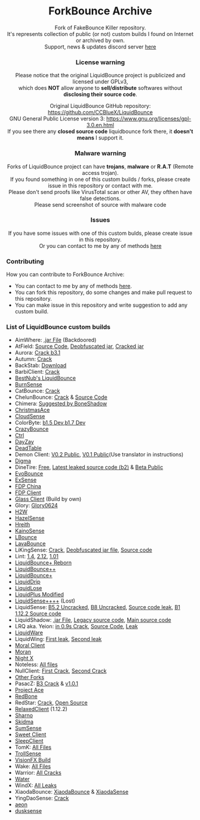 <div align="center">

# ForkBounce Archive
Fork of FakeBounce Killer repository. \
It's represents collection of public (or not) custom builds I found on Internet or archived by own. \
Support, news & updates discord server [here](https://dsc.gg/selenite)

### License warning
 Please notice that the original LiquidBounce project is publicized and licensed under GPLv3, \
 which does **NOT** allow anyone to **sell/distribute** softwares without **disclosing their source code**.
 
Original LiquidBounce GitHub repository: https://github.com/CCBlueX/LiquidBounce \
GNU General Public License version 3: https://www.gnu.org/licenses/gpl-3.0.en.html \
If you see there any **closed source code** liquidbounce fork there, it **doesn't means** I support it.


### Malware warning
Forks of LiquidBounce project can have **trojans**, **malware** or **R.A.T** (Remote access trojan).\
 If you found something in one of this custom builds / forks, please create issue in this repository or contact with me.\
Please don't send proofs like VirusTotal scan or other AV, they ofthen have false detections. \
Please send screenshot of source with malware code

### Issues

If you have some issues with one of this custom bulds, please create issue in this repository. \
Or you can contact to me by any of methods [here](https://e-z.bio/cp404)
</div>

### Contributing

How you can contribute to ForkBounce Archive:
- You can contact to me by any of methods [here](https://e-z.bio/cp404).
- You can fork this repository, do some changes and make pull request to this repository.
- You can make issue in this repository and write suggestion to add any custom build.

### List of LiquidBounce custom builds
- AimWhere: [.jar File](AimWhere/AimWhere-050521.jar) (Backdoored)
- AtField: [Source Code](AtField/AtField-1.3-OpenSource.zip), [Deobfuscated jar](AtField/AtField-v1.3-deobf.jar), [Cracked jar](AtField/AtFiled%201.3%20Cracked.jar)
- Aurora: [Crack b3.1](Aurora/Aurora%20b3.1-Cracked.jar)
- Autumn: [Crack](Autumn0811%20Cracked.zip)
- BackStab: [Download](BackStab/backstab.zip)
- BarbiClient: [Crack](Barbi/BarbiClient.jar)
- [BestNub's LiquidBounce](BestNub's%20LB/README.md)
- [BurnSense](Burnsense/README.md)
- CatBounce: [Crack](CatBounce/catbounce.zip)
- ChelunBounce: [Crack](ChenlunBounce/ChenlunBounce%20Cracked.jar) & [Source Code](ChenlunBounce/ChenlunBounce-SRC.zip)
- Chimera: [Suggested by BoneShadow](Chimera/Chimera.jar) 
- [ChristmasAce](ChrismasAce/ChrismasAce%20Cracked.jar)
- [CloudSense](Cloudsense/Cloudsense0220%20-%20C.jar)
- ColorByte: [b1.5 Dev](ColorByte/colorbyte-1.5-dev%20build%20cracked.jar),[b1.7 Dev](ColorByte/colorbyte-1.7-dev%20build%20cracked.jar)
- [CrazyBounce](CrazyBounce/CrazyBounce%20Crack.jar)
- [Ctrl](Ctrl/Ctrl-b17-Cracked.jar)
- [DayZay](DayZay/README.md)
- [DeadTable](DeadTable/DeadTable%20(MBars).rar)
- Demon Client: [V0.2 Public](Demon/Demon%20v0.2%20.rar), [V0.1 Public](Demon/Demon%20v0.2%20.rar)(Use translator in instructions)
- [Digma](Digma/Digma%20v0.4.rar)
- DineTire: [Free](DineTire/DineTire_FREE.jar), [Latest leaked source code (b2)](DineTire/DineTire-B2-src.zip) & [Beta Public](DineTire/DineTire-B3.2.jar)
- [EvoBounce](EvoBounce/EvoBouncev4-1.jar)
- [ExSense](ExSense/EX10.16Fix.zip)
- [FDP China](FDP%20China/README.md)
- [FDP Client](FDP%20Client/README.md)
- [Glass Client](https://github.com/GlassClient/GlassClient) (Build by own)
- Glory: [Glory0624](Glory/glory0624Cracked.jar)
- [H2W](H2W/H2W.jar)
- [HazelSense](HazelSense/hazelsense.cracked.by.asiangirl.jar)
- [Hreith](Hreith/Hreith%20-%20C.jar)
- [KainoSense](KainoSense/README.md)
- [LBounce](LBounce/README.md)
- [LavaBounce](Lavabounce/lavabounce-b11.jar)
- LiKingSense: [Crack](LiKingSense/LiKingSense-crack.jar), [Deobfuscated jar file](LiKingSense/LiKingSense-deobf.jar), [Source code](LiKingSense/LiKingSense-opensource.zip)
- Lint: [1.4](Lint/Lint1.4.jar), [2.12](Lint/Lint_2.12.jar), [1.01](Lint/Lint_B1.01.jar)
- [LiquidBounce+ Reborn](LiquidBounce%2B%20Reborn/README.md)
- [LiquidBounce++](LiquidBounce%2B%2B/README.md)
- [LiquidBounce+](LiquidBounce+/README.md) 
- [LiquidDrip](LiquidDrip/README.md)
- [LiquidLose](LiquidLose/LiquidLose.jar)
- [LiquidPlus Modified](LiquidPlus-Modified/output_yTWEr2.tar.gz)
- [LiquidSense++++](LiquidSense++++/README.md) (Lost)
- LiquidSense: [B5.2 Uncracked](LiquidSense/LiquidSense-b5.2.jar), [B8 Uncracked](LiquidSense/LiquidSense1.8.9B8.jar), [Source code leak](LiquidSense-src-main.zip), [B1 1.12.2 Source code](LiquidSense/LiquidSense1.12.2-B1-SRC.zip)
- LiquidShadow: [.jar File](LiquidShadow/LiquidShadow.jar), [Legacy source code](LiquidShadow/LiquidShadowLegacy-normal.zip), [Main source code](LiquidShadow/LiquidShadow-main.zip)
- LRQ aka. Yeion: [in 0.9s Crack](LRQ%28Yeion%29/LRQ%20Cracked%20in%200.9s.jar), [Source Code](LRQ%28Yeion%29/LRQ-OpenSource.zip), [Leak](LRQ%28Yeion%29-Leak-Crack-OpenSource.zip)
- [LiquidWare](LiquidWare/LiquidWare.jar)
- LiquidWing: [First leak](LiquidWing/LiquidWing%20718%20Cracked%20by%20%E5%94%90%E7%8E%84%E5%AE%97%E6%9D%8E%E9%9A%86%E5%9F%BA.zip), [Second leak](LiquidWing/LiquidWing10.26%2520%25E6%259C%2580%25E6%2596%25B0%25E7%2589%2588%25E7%25A0%25B4%25E8%25A7%25A3.zip)
- [Moral Client](MoralClient/MoralClient%20230704%20Cracked%20by%20%E9%A3%8E%E7%BE%BD.jar)
- [Moran](Moran/moranv7.1.rar)
- [Night X](Night%20X/README.md)
- Noteless: [All files](Noteless/)
- NullClient: [First Crack](NullClient/null%20client%20b24%20cracked%20by%20%E8%96%9B%E5%AE%9D%E9%92%97.jar), [Second Crack](NullClient/null-%5Bhyt-4v4-2v2-1v1%5D93.0.rar)
- [Other Forks](Other/)
- PasacZ: [B3 Crack](PasacZ/PasacZ-b3-Cracked.jar) & [v1.0.1](PasacZ/PasacZ-v1.0.1.zip)
- [Project Ace](ProjectAce/Project_Ace.jar)
- [RedBone](RedBone/RedBone%20Crack%200501.jar)
- RedStar: [Crack](RedStar/RedStar-1.0-cracked.jar), [Open Source](RedStar/RedStar-2.0-OpenSource.zip)
- [RelaxedClient](Relaxed/Relaxed.Client1.12.2-Cracked.jar) (1.12.2)
- [Sharno](Sharno/Sharno-Client-9.0-Version-Edit.jar)
- [Skidma](Skidma/Skidma%20v5.0.rar)
- [SumSense](SumSense/SumSense%20crack%20by%20ImCzf233.jar)
- [Sweet Client](Sweet/Sweet%201.07%20Crack.jar)
- [SleepClient](SleepClient/SleepCracked.zip)
- TomK: [All Files](TomK/)
- [TrollSense](TrollSense/README.md)
- [VisionFX Build](VisionFX/VisionFX-Build.jar)
- Wake: [All Files](Wake/)
- Warrior: [All Cracks](Warrior/)
- [Water](Water/Water%20b6%20Crack.jar)
- WindX: [All Leaks](WindX/)
- XiaodaBounce: [XiaodaBounce](XiaodaBounce/XiaodaBounce-New-Cracked.jar) & [XiaodaSense](XiaodaBounce/XiaodaSense-221003Cracked.jar)
- YingDaoSense: [Crack](YingdaoSense/yingdaosense%230603cracked.jar)
- [aeon](aeon/aeon%20v2%20Crack.jar)
- [dusksense](dusksense/dusksense%20-%20C.jar)
